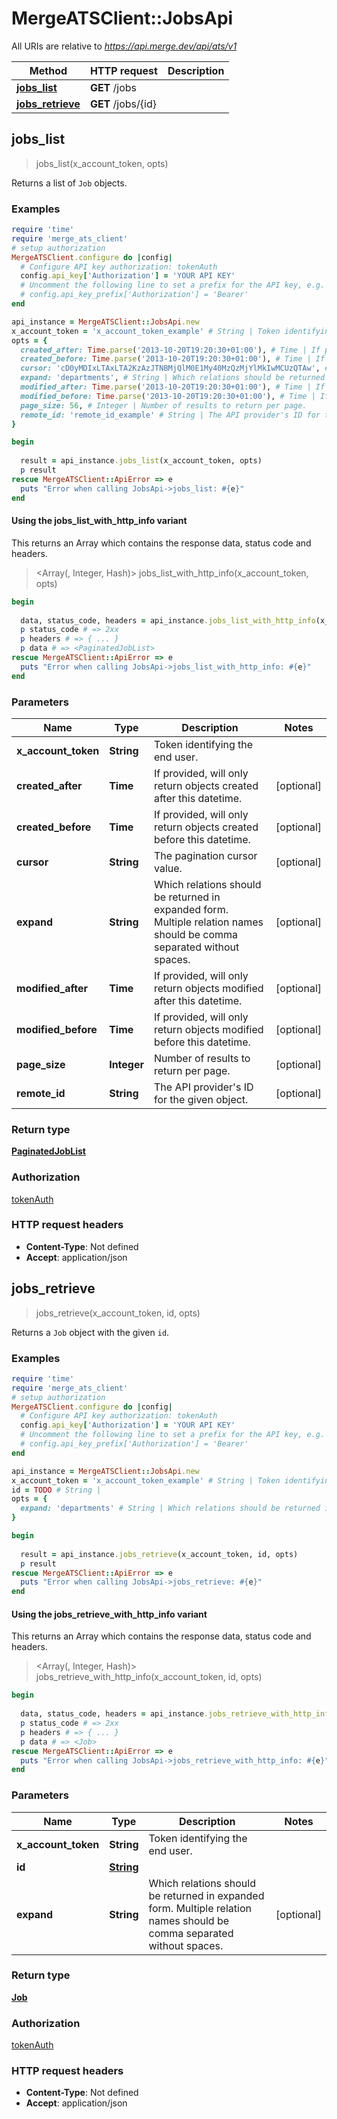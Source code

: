# MergeATSClient::JobsApi

All URIs are relative to *https://api.merge.dev/api/ats/v1*

| Method | HTTP request | Description |
| ------ | ------------ | ----------- |
| [**jobs_list**](JobsApi.md#jobs_list) | **GET** /jobs |  |
| [**jobs_retrieve**](JobsApi.md#jobs_retrieve) | **GET** /jobs/{id} |  |


## jobs_list

> <PaginatedJobList> jobs_list(x_account_token, opts)



Returns a list of `Job` objects.

### Examples

```ruby
require 'time'
require 'merge_ats_client'
# setup authorization
MergeATSClient.configure do |config|
  # Configure API key authorization: tokenAuth
  config.api_key['Authorization'] = 'YOUR API KEY'
  # Uncomment the following line to set a prefix for the API key, e.g. 'Bearer' (defaults to nil)
  # config.api_key_prefix['Authorization'] = 'Bearer'
end

api_instance = MergeATSClient::JobsApi.new
x_account_token = 'x_account_token_example' # String | Token identifying the end user.
opts = {
  created_after: Time.parse('2013-10-20T19:20:30+01:00'), # Time | If provided, will only return objects created after this datetime.
  created_before: Time.parse('2013-10-20T19:20:30+01:00'), # Time | If provided, will only return objects created before this datetime.
  cursor: 'cD0yMDIxLTAxLTA2KzAzJTNBMjQlM0E1My40MzQzMjYlMkIwMCUzQTAw', # String | The pagination cursor value.
  expand: 'departments', # String | Which relations should be returned in expanded form. Multiple relation names should be comma separated without spaces.
  modified_after: Time.parse('2013-10-20T19:20:30+01:00'), # Time | If provided, will only return objects modified after this datetime.
  modified_before: Time.parse('2013-10-20T19:20:30+01:00'), # Time | If provided, will only return objects modified before this datetime.
  page_size: 56, # Integer | Number of results to return per page.
  remote_id: 'remote_id_example' # String | The API provider's ID for the given object.
}

begin
  
  result = api_instance.jobs_list(x_account_token, opts)
  p result
rescue MergeATSClient::ApiError => e
  puts "Error when calling JobsApi->jobs_list: #{e}"
end
```

#### Using the jobs_list_with_http_info variant

This returns an Array which contains the response data, status code and headers.

> <Array(<PaginatedJobList>, Integer, Hash)> jobs_list_with_http_info(x_account_token, opts)

```ruby
begin
  
  data, status_code, headers = api_instance.jobs_list_with_http_info(x_account_token, opts)
  p status_code # => 2xx
  p headers # => { ... }
  p data # => <PaginatedJobList>
rescue MergeATSClient::ApiError => e
  puts "Error when calling JobsApi->jobs_list_with_http_info: #{e}"
end
```

### Parameters

| Name | Type | Description | Notes |
| ---- | ---- | ----------- | ----- |
| **x_account_token** | **String** | Token identifying the end user. |  |
| **created_after** | **Time** | If provided, will only return objects created after this datetime. | [optional] |
| **created_before** | **Time** | If provided, will only return objects created before this datetime. | [optional] |
| **cursor** | **String** | The pagination cursor value. | [optional] |
| **expand** | **String** | Which relations should be returned in expanded form. Multiple relation names should be comma separated without spaces. | [optional] |
| **modified_after** | **Time** | If provided, will only return objects modified after this datetime. | [optional] |
| **modified_before** | **Time** | If provided, will only return objects modified before this datetime. | [optional] |
| **page_size** | **Integer** | Number of results to return per page. | [optional] |
| **remote_id** | **String** | The API provider&#39;s ID for the given object. | [optional] |

### Return type

[**PaginatedJobList**](PaginatedJobList.md)

### Authorization

[tokenAuth](../README.md#tokenAuth)

### HTTP request headers

- **Content-Type**: Not defined
- **Accept**: application/json


## jobs_retrieve

> <Job> jobs_retrieve(x_account_token, id, opts)



Returns a `Job` object with the given `id`.

### Examples

```ruby
require 'time'
require 'merge_ats_client'
# setup authorization
MergeATSClient.configure do |config|
  # Configure API key authorization: tokenAuth
  config.api_key['Authorization'] = 'YOUR API KEY'
  # Uncomment the following line to set a prefix for the API key, e.g. 'Bearer' (defaults to nil)
  # config.api_key_prefix['Authorization'] = 'Bearer'
end

api_instance = MergeATSClient::JobsApi.new
x_account_token = 'x_account_token_example' # String | Token identifying the end user.
id = TODO # String | 
opts = {
  expand: 'departments' # String | Which relations should be returned in expanded form. Multiple relation names should be comma separated without spaces.
}

begin
  
  result = api_instance.jobs_retrieve(x_account_token, id, opts)
  p result
rescue MergeATSClient::ApiError => e
  puts "Error when calling JobsApi->jobs_retrieve: #{e}"
end
```

#### Using the jobs_retrieve_with_http_info variant

This returns an Array which contains the response data, status code and headers.

> <Array(<Job>, Integer, Hash)> jobs_retrieve_with_http_info(x_account_token, id, opts)

```ruby
begin
  
  data, status_code, headers = api_instance.jobs_retrieve_with_http_info(x_account_token, id, opts)
  p status_code # => 2xx
  p headers # => { ... }
  p data # => <Job>
rescue MergeATSClient::ApiError => e
  puts "Error when calling JobsApi->jobs_retrieve_with_http_info: #{e}"
end
```

### Parameters

| Name | Type | Description | Notes |
| ---- | ---- | ----------- | ----- |
| **x_account_token** | **String** | Token identifying the end user. |  |
| **id** | [**String**](.md) |  |  |
| **expand** | **String** | Which relations should be returned in expanded form. Multiple relation names should be comma separated without spaces. | [optional] |

### Return type

[**Job**](Job.md)

### Authorization

[tokenAuth](../README.md#tokenAuth)

### HTTP request headers

- **Content-Type**: Not defined
- **Accept**: application/json

